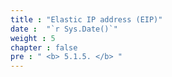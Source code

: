 ```yaml
---
title : "Elastic IP address (EIP)"
date :  "`r Sys.Date()`" 
weight : 5
chapter : false
pre : " <b> 5.1.5. </b> "
---
```


